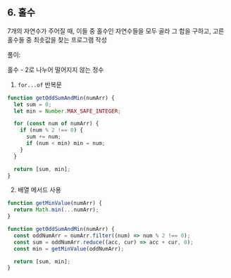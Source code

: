 ## 6. 홀수

7개의 자연수가 주어질 때, 이들 중 홀수인 자연수들을 모두 골라 그 합을 구하고, 고른 홀수들 중 최솟값을 찾는 프로그램 작성

풀이:

홀수 - 2로 나누어 떨어지지 않는 정수

1. `for...of` 반복문

```js
function getOddSumAndMin(numArr) {
  let sum = 0;
  let min = Number.MAX_SAFE_INTEGER;

  for (const num of numArr) {
    if (num % 2 !== 0) {
      sum += num;
      if (num < min) min = num;
    }
  }

  return [sum, min];
}
```

2. 배열 메서드 사용

```js
function getMinValue(numArr) {
  return Math.min(...numArr);
}

function getOddSumAndMin(numArr) {
  const oddNumArr = numArr.filter((num) => num % 2 !== 0);
  const sum = oddNumArr.reduce((acc, cur) => acc + cur, 0);
  const min = getMinValue(oddNumArr);

  return [sum, min];
}
```
